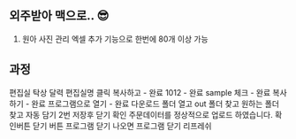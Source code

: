 ## 외주받아 맥으로.. 😎

1. 원아 사진 관리 엑셀 추가 기능으로 한번에 80개 이상 가능

## 과정

편집실 탁상 달력
편집실명 클릭
복사하고 - 완료
1012 - 완료
sample 체크 - 완료
복사하기 - 완료
프로그램으로 열기 - 완료
다운로드 폴더 열고
out 폴더 찾고
원하는 폴더 찾고
자동 담기 2번
저장후 닫기
확인
주문데이터를 정상적으로 업로드 하였습니다. 확인버튼
닫기 버튼
프로그램 닫기 나오면 프로그램 닫기
리프레쉬
